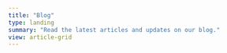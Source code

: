```yaml
---
title: "Blog"
type: landing
summary: "Read the latest articles and updates on our blog."
view: article-grid
---
```

